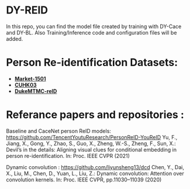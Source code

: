 # DY-REID
In this repo, you can find the model file created by training with DY-Cace and DY-BL. 
Also Training/Inference code and configuration files will be added.

# Person Re-identification Datasets: 

- [**Market-1501**](https://www.v7labs.com/open-datasets/market-1501) 
- [**CUHK03**](http://www.ee.cuhk.edu.hk/~xgwang/CUHK_identification.html)
- [**DukeMTMC-reID**](https://exposing.ai/duke_mtmc/)


# Referance papers and repositories : 

Baseline and CaceNet person ReID models: https://github.com/TencentYoutuResearch/PersonReID-YouReID
Yu, F., Jiang, X., Gong, Y., Zhao, S., Guo, X., Zheng, W.-S., Zheng,  F., Sun, X.: Devil’s in the details: Aligning visual clues for conditional embedding in person re-identification. In: Proc. IEEE CVPR (2021)

Dynamic convolution : https://github.com/liyunsheng13/dcd 
Chen, Y., Dai, X., Liu, M., Chen, D., Yuan, L., Liu, Z.: Dynamic convolution: Attention over convolution kernels. In: Proc. IEEE CVPR, pp.11030–11039 (2020)
